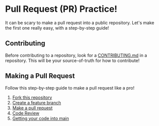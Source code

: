 # Pull Request (PR) Practice!
It can be scary to make a pull request into a public repository.
Let's make the first one really easy, with a step-by-step guide!

## Contributing
Before contributing to a repository, look for a [CONTRIBUTING.md](./docs/CONTRIBUTING.md) in a repository.
This will be your source-of-truth for how to contribute!

## Making a Pull Request
Follow this step-by-step guide to make a pull request like a pro!

1. [Fork this repository](./docs/FORK.md)
2. [Create a feature branch](./docs/FEATURE_BRANCH.md)
3. [Make a pull request](./docs/PULL_REQUEST.md)
4. [Code Review](./docs/CODE_REVIEW.md)
5. [Getting your code into main](./docs/CODE_ACCEPTED.md)
